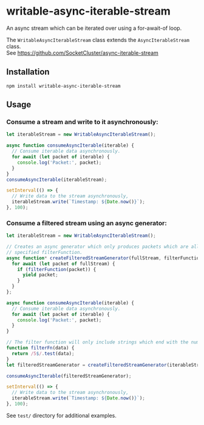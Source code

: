 # writable-async-iterable-stream
An async stream which can be iterated over using a for-await-of loop.

The `WritableAsyncIterableStream` class extends the `AsyncIterableStream` class.  
See https://github.com/SocketCluster/async-iterable-stream

## Installation

```
npm install writable-async-iterable-stream
```

## Usage

### Consume a stream and write to it asynchronously:

```js
let iterableStream = new WritableAsyncIterableStream();

async function consumeAsyncIterable(iterable) {
  // Consume iterable data asynchronously.
  for await (let packet of iterable) {
    console.log('Packet:', packet);
  }
}
consumeAsyncIterable(iterableStream);

setInterval(() => {
  // Write data to the stream asynchronously,
  iterableStream.write(`Timestamp: ${Date.now()}`);
}, 100);
```

### Consume a filtered stream using an async generator:

```js
let iterableStream = new WritableAsyncIterableStream();

// Creates an async generator which only produces packets which are allowed by the
// specified filterFunction.
async function* createFilteredStreamGenerator(fullStream, filterFunction) {
  for await (let packet of fullStream) {
    if (filterFunction(packet)) {
      yield packet;
    }
  }
};

async function consumeAsyncIterable(iterable) {
  // Consume iterable data asynchronously.
  for await (let packet of iterable) {
    console.log('Packet:', packet);
  }
}

// The filter function will only include strings which end with the number 5.
function filterFn(data) {
  return /5$/.test(data);
}
let filteredStreamGenerator = createFilteredStreamGenerator(iterableStream, filterFn);

consumeAsyncIterable(filteredStreamGenerator);

setInterval(() => {
  // Write data to the stream asynchronously,
  iterableStream.write(`Timestamp: ${Date.now()}`);
}, 100);
```


See `test/` directory for additional examples.
